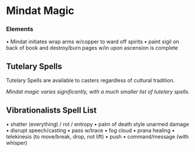 # Mindat Magic

### Elements

• Mindat initiates wrap arms w/copper to ward off spirits
• paint sigil on back of book and destroy/burn pages w/in upon ascension is complete

## Tutelary Spells

Tutelary Spells are available to casters regardless of cultural tradition.

_Mindat magic varies significantly, with a much smaller list of tutelary spells._

## Vibrationalists Spell List

• shatter (everything) / rot / entropy
• palm of death style unarmed damage
• disrupt speech/casting
• pass w/trace
• fog cloud
• prana healing
• telekinesis (to move/break, drop, not lift)
• push
• command/message (with whisper)

